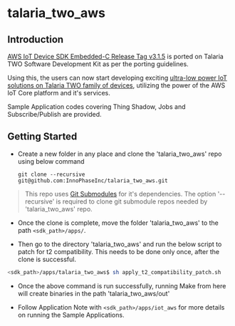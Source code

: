 # talaria_two_aws


## Introduction

[AWS IoT Device SDK Embedded-C Release Tag v3.1.5](https://github.com/aws/aws-iot-device-sdk-embedded-C/tree/v3.1.5) is ported on Talaria TWO Software Development Kit as per the porting guidelines.

Using this, the users can now start developing exciting [ultra-low power IoT solutions on Talaria TWO family of devices](https://innophaseinc.com/talaria-technology-details/), utilizing the power of the AWS IoT Core platform and it's services.

Sample Application codes covering Thing Shadow, Jobs and Subscribe/Publish are provided.

## Getting Started

- Create a new folder in any place and clone the 'talaria_two_aws' repo using below command
    ```
    git clone --recursive git@github.com:InnoPhaseInc/talaria_two_aws.git
    ```
> This repo uses [Git Submodules](https://git-scm.com/book/en/v2/Git-Tools-Submodules) for it's dependencies. The option '--recursive' is required to clone git submodule repos needed by 'talaria_two_aws' repo.


- Once the clone is complete, move the folder 'talaria_two_aws' to the path `<sdk_path>/apps/`.

- Then go to the directory 'talaria_two_aws' and run the below script to patch for t2 compatibility. This needs to be done only once, after the clone is successful.
``` bash
<sdk_path>/apps/talaria_two_aws$ sh apply_t2_compatibility_patch.sh
```

- Once the above command is run successfully, running Make from here will create binaries in the path 'talaria_two_aws/out'

- Follow Application Note with `<sdk_path>/apps/iot_aws` for more details on running the Sample Applications.

